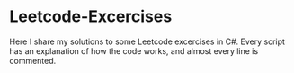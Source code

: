 # Leetcode-Excercises
Here I share my solutions to some Leetcode excercises in C#. Every script has an explanation of how the code works, and almost every line is commented.
